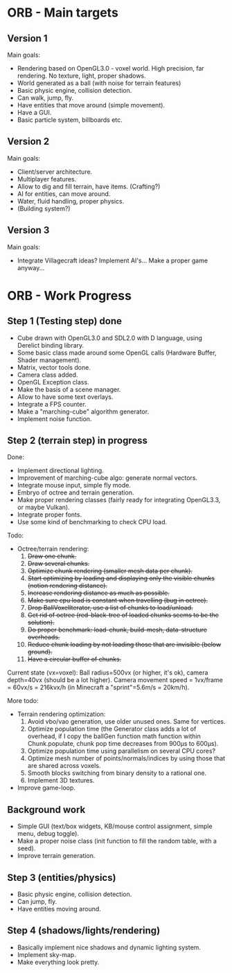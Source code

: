 ORB - Main targets
==================

Version 1
---------

Main goals:
* Rendering based on OpenGL3.0 - voxel world. High precision, far rendering. No texture, light, proper shadows.
* World generated as a ball (with noise for terrain features)
* Basic physic engine, collision detection.
* Can walk, jump, fly.
* Have entities that move around (simple movement).
* Have a GUI.
* Basic particle system, billboards etc.

Version 2
---------

Main goals:
* Client/server architecture.
* Multiplayer features.
* Allow to dig and fill terrain, have items. (Crafting?)
* AI for entities, can move around.
* Water, fluid handling, proper physics.
* (Building system?)

Version 3
---------

Main goals:
* Integrate Villagecraft ideas? Implement AI's... Make a proper game anyway...

ORB - Work Progress
==================

Step 1 (Testing step) done
--------------------------

* Cube drawn with OpenGL3.0 and SDL2.0 with D language, using Derelict binding library.
* Some basic class made around some OpenGL calls (Hardware Buffer, Shader management).
* Matrix, vector tools done.
* Camera class added.
* OpenGL Exception class.
* Make the basis of a scene manager.
* Allow to have some text overlays.
* Integrate a FPS counter.
* Make a "marching-cube" algorithm generator.
* Implement noise function.

Step 2 (terrain step) in progress
---------------------------------

Done:
* Implement directional lighting.
* Improvement of marching-cube algo: generate normal vectors.
* Integrate mouse input, simple fly mode.
* Embryo of octree and terrain generation.
* Make proper rendering classes (fairly ready for integrating OpenGL3.3, or maybe Vulkan).
* Integrate proper fonts.
* Use some kind of benchmarking to check CPU load.

Todo:
* Octree/terrain rendering:
  1. ~~Draw one chunk.~~
  2. ~~Draw several chunks.~~
  3. ~~Optimize chunk rendering (smaller mesh data per chunk).~~
  4. ~~Start optimizing by loading and displaying only the visible chunks (notion rendering distance).~~
  5. ~~Increase rendering distance as much as possible.~~
  6. ~~Make sure cpu load is constant when travelling (bug in octree).~~
  7. ~~Drop BallVoxelIterator, use a list of chunks to load/unload.~~
  8. ~~Get rid of octree (red-black-tree of loaded chunks seems to be the solution).~~
  9. ~~Do proper benchmark: load-chunk, build-mesh, data-structure overheads.~~
  10. ~~Reduce chunk loading by not loading those that are invisible (below ground).~~
  11. ~~Have a circular buffer of chunks.~~

Current state (vx=voxel): Ball radius=500vx (or higher, it's ok), camera depth=40vx (should be a lot higher). Camera movement speed = 1vx/frame = 60vx/s = 216kvx/h (in Minecraft a "sprint"=5.6m/s = 20km/h).

More todo:
* Terrain rendering optimization:
  1. Avoid vbo/vao generation, use older unused ones. Same for vertices.
  2. Optimize population time (the Generator class adds a lot of overhead, if I copy the ballGen function math function within Chunk.populate, chunk pop time decreases from 900µs to 600µs).
  3. Optimize population time using parallelism on several CPU cores?
  4. Optimize mesh number of points/normals/indices by using those that are shared across voxels.
  5. Smooth blocks switching from binary density to a rational one.
  6. Implement 3D textures.
* Improve game-loop.

Background work
---------------

* Simple GUI (text/box widgets, KB/mouse control assignment, simple menu, debug toggle).
* Make a proper noise class (init function to fill the random table, with a seed).
* Improve terrain generation.

Step 3 (entities/physics)
-------------------------

* Basic physic engine, collision detection.
* Can jump, fly.
* Have entities moving around.

Step 4 (shadows/lights/rendering)
---------------------------------

* Basically implement nice shadows and dynamic lighting system.
* Implement sky-map.
* Make everything look pretty.

